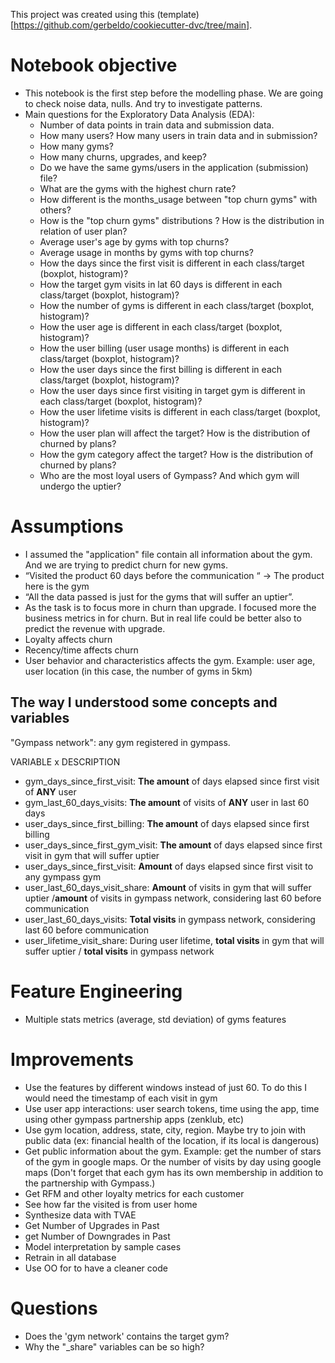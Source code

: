 
This project was created using this (template)[https://github.com/gerbeldo/cookiecutter-dvc/tree/main].

# Notebook objective
- This notebook is the first step before the modelling phase. We are going to check noise data, nulls. And try to investigate patterns. 
- Main questions for the Exploratory Data Analysis (EDA):
    - Number of data points in train data and submission data.
    - How many users? How many users in train data and in submission? 
    - How many gyms?
    - How many churns, upgrades, and keep?
    - Do we have the same gyms/users in the application (submission) file?
    - What are the gyms with the highest churn rate?
    - How different is the months_usage between "top churn gyms" with others?
    - How is the "top churn gyms" distributions ? How is the distribution in relation of user plan?
    - Average user's age by gyms with top churns?
    - Average usage in months by gyms with top churns?
    - How the days since the first visit is different in each class/target (boxplot, histogram)?
    - How the target gym visits in lat 60 days is different in each class/target (boxplot, histogram)?
    - How the number of gyms is different in each class/target (boxplot, histogram)?
    - How the user age is different in each class/target (boxplot, histogram)?
    - How the user billing (user usage months) is different in each class/target (boxplot, histogram)?
    - How the user days since the first billing is different in each class/target (boxplot, histogram)?
    - How the user days since first visiting in target gym is different in each class/target (boxplot, histogram)?
    - How the user lifetime visits is different in each class/target (boxplot, histogram)?
    - How the user plan will affect the target? How is the distribution of churned by plans?
    - How the gym category affect the target? How is the distribution of churned by plans?
    - Who are the most loyal users of Gympass? And which gym will undergo the uptier?

# Assumptions
- I assumed the "application" file contain all information about the gym. And we are trying to predict churn for new gyms. 
- “Visited the product 60 days before the communication “ → The product here is the gym
- “All the data passed is just for the gyms that will suffer an uptier”.
- As the task is to focus more in churn than upgrade. I focused more the business metrics in for churn. But in real life could be better also to predict the revenue with upgrade. 
- Loyalty affects churn
- Recency/time affects churn
- User behavior and characteristics affects the gym. Example: user age, user location (in this case, the number of gyms in 5km)

## The way I understood some concepts and variables

"Gympass network": any gym registered in gympass.


VARIABLE x DESCRIPTION
- gym_days_since_first_visit: **The amount** of	days elapsed since first visit of **ANY** user
- gym_last_60_days_visits: **The amount** of visits of **ANY** user in last 60 days
- user_days_since_first_billing: **The amount** of days elapsed since first billing
- user_days_since_first_gym_visit:	**The amount** of days elapsed since first visit in gym that will suffer uptier
- user_days_since_first_visit: **Amount** of days elapsed since first visit to any gympass gym
- user_last_60_days_visit_share: **Amount** of visits in gym that will suffer uptier /**amount** of visits in gympass network, considering last 60 before communication
- user_last_60_days_visits:	**Total visits** in gympass network, considering last 60 before communication
- user_lifetime_visit_share:	During user lifetime, **total visits** in gym that will suffer uptier / **total visits** in gympass network


# Feature Engineering
- Multiple stats metrics (average, std deviation) of gyms features

# Improvements
- Use the features by different windows instead of just 60. To do this I would need the timestamp of each visit in gym
- Use user app interactions: user search tokens, time using the app, time using other gympass partnership apps (zenklub, etc)
- Use gym location, address, state, city, region. Maybe try to join with public data (ex: financial health of the location, if its local is dangerous)
- Get public information about the gym. Example: get the number of stars of the gym in google maps. Or the number of visits by day using google maps (Don't forget that each gym has its own membership in addition to the partnership with Gympass.)
- Get RFM and other loyalty metrics for each customer
- See how far the visited is from user home
- Synthesize data with TVAE
- Get Number of Upgrades in Past
- get Number of Downgrades in Past
- Model interpretation by sample cases
- Retrain in all database
- Use OO for to have a cleaner code


# Questions
- Does the 'gym network' contains the target gym?
- Why the "_share" variables can be so high? 